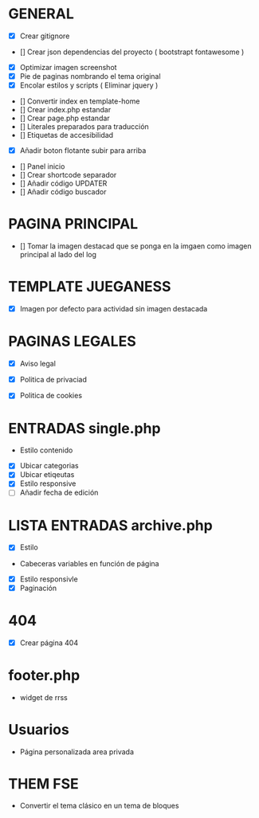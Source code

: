 # GENERAL
- [x] Crear gitignore
- [] Crear json dependencias del proyecto ( bootstrapt fontawesome )
- [X] Optimizar imagen screenshot
- [X] Pie de paginas nombrando el tema original
- [X] Encolar estilos y scripts ( Eliminar jquery )
- [] Convertir index en template-home
- [] Crear index.php estandar
- [] Crear page.php estandar
- [] Literales preparados para traducción
- [] Etiquetas de accesibilidad
- [X] Añadir boton flotante subir para arriba
- [] Panel inicio 
- [] Crear shortcode separador
- [] Añadir código UPDATER
- [] Añadir código buscador

# PAGINA PRINCIPAL
- [] Tomar la imagen destacad que se ponga en la imgaen como imagen principal al lado del log

# TEMPLATE JUEGANESS
- [x] Imagen por defecto para actividad sin imagen destacada

# PAGINAS LEGALES
- [X] Aviso legal
- [X] Politica de privaciad
- [X] Politica de cookies


# ENTRADAS single.php
- Estilo contenido
- [X] Ubicar categorias
- [X] Ubicar etiqeutas
- [X] Estilo responsive
- [ ] Añadir fecha de edición

# LISTA ENTRADAS archive.php
- [X] Estilo
- Cabeceras variables en función de página
- [X] Estilo responsivle
- [X] Paginación

# 404
- [X] Crear página 404

# footer.php
- widget de rrss

# Usuarios
- Página personalizada area privada

# THEM FSE
- Convertir el tema clásico en un tema de bloques


